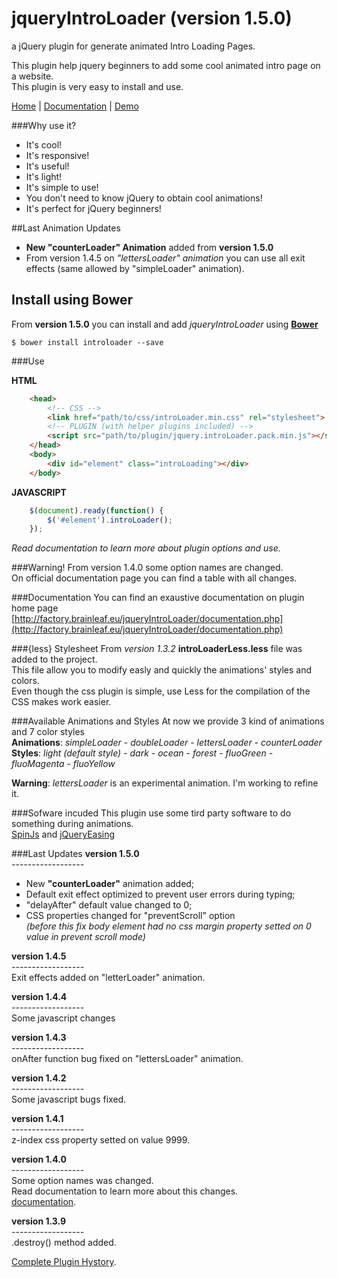 jqueryIntroLoader (version 1.5.0)
===================================

a jQuery plugin for generate animated Intro Loading Pages.

This plugin help jquery beginners to add some cool animated intro page on a website.<br>
This plugin is very easy to install and use.

[Home](http://factory.brainleaf.eu/jqueryIntroLoader) | 
[Documentation](http://factory.brainleaf.eu/jqueryIntroLoader/documentation.php) | [Demo](http://factory.brainleaf.eu/jqueryIntroLoader/demo)

###Why use it?

- It's cool!
- It's responsive!
- It's useful!
- It's light!
- It's simple to use!
- You don't need to know jQuery to obtain cool animations!
- It's perfect for jQuery beginners!


##Last Animation Updates
- **New "counterLoader" Animation** added from **version 1.5.0**
- From version 1.4.5 on *"lettersLoader" animation* you can use all exit effects (same allowed by "simpleLoader" animation).<br>

## Install using Bower
From **version 1.5.0** you can install and add *jqueryIntroLoader* using  **[Bower](http://bower.io/)**
```
$ bower install introloader --save
```


###Use

**HTML**<br>
```html
    <head>
        <!-- CSS -->
        <link href="path/to/css/introLoader.min.css" rel="stylesheet">
        <!-- PLUGIN (with helper plugins included) -->
        <script src="path/to/plugin/jquery.introLoader.pack.min.js"></script>
    </head>
    <body>
        <div id="element" class="introLoading"></div>
    </body>
```

**JAVASCRIPT**<br>
```javascript
    $(document).ready(function() {
        $('#element').introLoader();
    });
```

*Read documentation to learn more about plugin options and use.*

###Warning!
From version 1.4.0 some option names are changed.<br>
On official documentation page you can find a table with all changes.

###Documentation
You can find an exaustive documentation on plugin home page<br> [http://factory.brainleaf.eu/jqueryIntroLoader/documentation.php](http://factory.brainleaf.eu/jqueryIntroLoader/documentation.php)

###{less} Stylesheet
From *version 1.3.2*  **introLoaderLess.less** file was added to the project.<br>
This file allow you to modify easly and quickly the animations' styles and colors.<br>
Even though the css plugin is simple, use Less for the compilation of the CSS makes work easier.

###Available Animations and Styles
At now we provide 3 kind of animations and 7 color styles<br>
**Animations**: *simpleLoader* - *doubleLoader* - *lettersLoader* - *counterLoader*<br>
**Styles**: *light (default style)* - *dark* - *ocean* - *forest* - *fluoGreen* - *fluoMagenta* - *fluoYellow*

**Warning**: *lettersLoader* is an experimental animation. I'm working to refine it.

###Sofware incuded
This plugin use some tird party software to do something during animations.<br>
[SpinJs](fgnass.github.io/spin.js/) and [jQueryEasing](http://gsgd.co.uk/sandbox/jquery/easing/)

###Last Updates
**version 1.5.0**<br>
*------------------*<br>
- New **"counterLoader"** animation added;<br>
- Default exit effect optimized to prevent user errors during typing;
- "delayAfter" default value changed to 0;
- CSS properties changed for "preventScroll" option<br>
*(before this fix body element had no css margin property setted on 0 value in prevent scroll mode)*

**version 1.4.5**<br>
*------------------*<br>
Exit effects added on "letterLoader" animation.

**version 1.4.4**<br>
*------------------*<br>
Some javascript changes

**version 1.4.3**<br>
*------------------*<br>
onAfter function bug fixed on "lettersLoader" animation.<br>

**version 1.4.2**<br>
*------------------*<br>
Some javascript bugs fixed.<br>

**version 1.4.1**<br>
*------------------*<br>
z-index css property setted on value 9999.<br>

**version 1.4.0**<br>
*------------------*<br>
Some option names was changed. <br>
Read documentation to learn more about this changes.<br>
[documentation](http://factory.brainleaf.eu/jqueryIntroLoader/documentation.php).

**version 1.3.9**<br>
*------------------*<br>
.destroy() method added. 


[Complete Plugin Hystory](https://github.com/Gix075/jqueryIntroLoader/wiki).
